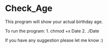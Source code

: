 # Check_Age

This program will show your actual birthday age.

To run the program: 1. chmod +x Date 2. ./Date

If you have any suggestion please let me know :)
